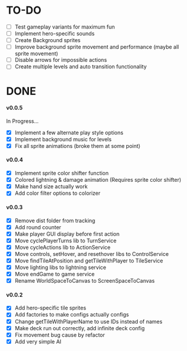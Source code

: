 # TO-DO
- [ ] Test gameplay variants for maximum fun
- [ ] Implement hero-specific sounds
- [ ] Create Background sprites
- [ ] Improve background sprite movement and performance (maybe all sprite movement)
- [ ] Disable arrows for impossible actions
- [ ] Create multiple levels and auto transition functionality

# DONE

#### v0.0.5
In Progress...
- [x] Implement a few alternate play style options
- [x] Implement background music for levels
- [x] Fix all sprite animations (broke them at some point)

#### v0.0.4
- [x] Implement sprite color shifter function
- [x] Colored lightning & damage animation (Requires sprite color shifter)
- [x] Make hand size actually work
- [X] Add color filter options to colorizer

#### v0.0.3
- [x] Remove dist folder from tracking
- [x] Add round counter
- [x] Make player GUI display before first action
- [x] Move cyclePlayerTurns lib to TurnService
- [x] Move cycleActions lib to ActionService
- [x] Move controls, setHover, and resethover libs to ControlService
- [x] Move findTileAtPosition and getTileWithPlayer to TileService
- [x] Move lighting libs to lightning service
- [x] Move endGame to game service
- [x] Rename WorldSpaceToCanvas to ScreenSpaceToCanvas

#### v0.0.2
- [x] Add hero-specific tile sprites
- [x] Add factories to make configs actually configs
- [x] Change getTileWithPlayerName to use IDs instead of names
- [x] Make deck run out correctly, add infinite deck config
- [x] Fix movement bug cause by refactor
- [x] Add very simple AI
